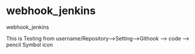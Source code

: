 # webhook_jenkins
webhook_jenkins

This is Testing from username/Repository-->Setting-->Githook --> code --> pencil Symbol icon
